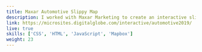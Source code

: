 ```yaml
---
title: Maxar Automotive Slippy Map
description: I worked with Maxar Marketing to create an interactive slippy map with Mapbox that demonstrates Maxar's capabilities in the automotive market. 
link: https://microsites.digitalglobe.com/interactive/automotive2019/
live: true
skills: ['CSS', 'HTML', 'JavaScript', 'Mapbox']
weight: 23
---
```

